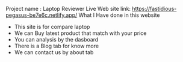 Project name : Laptop Reviewer
Live Web site link: https://fastidious-pegasus-be7e6c.netlify.app/
What I Have done in this website
- This site is for compare laptop 
- We can Buy latest product that match with your price
- You can analysis by the dasboard
- There is a Blog tab for know more
- We can contact us by about tab